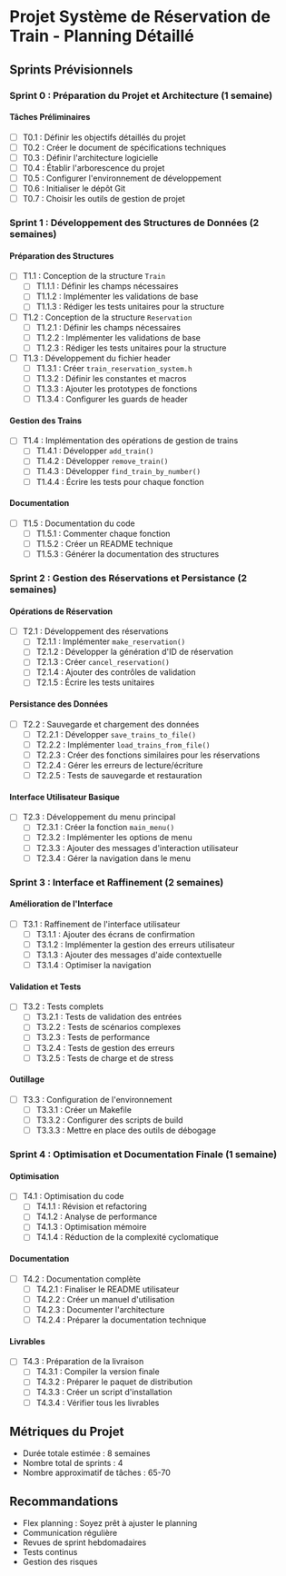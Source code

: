 # Projet Système de Réservation de Train - Planning Détaillé

## Sprints Prévisionnels

### Sprint 0 : Préparation du Projet et Architecture (1 semaine)
#### Tâches Préliminaires
- [ ] T0.1 : Définir les objectifs détaillés du projet
- [ ] T0.2 : Créer le document de spécifications techniques
- [ ] T0.3 : Définir l'architecture logicielle
- [ ] T0.4 : Établir l'arborescence du projet
- [ ] T0.5 : Configurer l'environnement de développement
- [ ] T0.6 : Initialiser le dépôt Git
- [ ] T0.7 : Choisir les outils de gestion de projet

### Sprint 1 : Développement des Structures de Données (2 semaines)
#### Préparation des Structures
- [ ] T1.1 : Conception de la structure `Train`
  - [ ] T1.1.1 : Définir les champs nécessaires
  - [ ] T1.1.2 : Implémenter les validations de base
  - [ ] T1.1.3 : Rédiger les tests unitaires pour la structure

- [ ] T1.2 : Conception de la structure `Reservation`
  - [ ] T1.2.1 : Définir les champs nécessaires
  - [ ] T1.2.2 : Implémenter les validations de base
  - [ ] T1.2.3 : Rédiger les tests unitaires pour la structure

- [ ] T1.3 : Développement du fichier header
  - [ ] T1.3.1 : Créer `train_reservation_system.h`
  - [ ] T1.3.2 : Définir les constantes et macros
  - [ ] T1.3.3 : Ajouter les prototypes de fonctions
  - [ ] T1.3.4 : Configurer les guards de header

#### Gestion des Trains
- [ ] T1.4 : Implémentation des opérations de gestion de trains
  - [ ] T1.4.1 : Développer `add_train()`
  - [ ] T1.4.2 : Développer `remove_train()`
  - [ ] T1.4.3 : Développer `find_train_by_number()`
  - [ ] T1.4.4 : Écrire les tests pour chaque fonction

#### Documentation
- [ ] T1.5 : Documentation du code
  - [ ] T1.5.1 : Commenter chaque fonction
  - [ ] T1.5.2 : Créer un README technique
  - [ ] T1.5.3 : Générer la documentation des structures

### Sprint 2 : Gestion des Réservations et Persistance (2 semaines)
#### Opérations de Réservation
- [ ] T2.1 : Développement des réservations
  - [ ] T2.1.1 : Implémenter `make_reservation()`
  - [ ] T2.1.2 : Développer la génération d'ID de réservation
  - [ ] T2.1.3 : Créer `cancel_reservation()`
  - [ ] T2.1.4 : Ajouter des contrôles de validation
  - [ ] T2.1.5 : Écrire les tests unitaires

#### Persistance des Données
- [ ] T2.2 : Sauvegarde et chargement des données
  - [ ] T2.2.1 : Développer `save_trains_to_file()`
  - [ ] T2.2.2 : Implémenter `load_trains_from_file()`
  - [ ] T2.2.3 : Créer des fonctions similaires pour les réservations
  - [ ] T2.2.4 : Gérer les erreurs de lecture/écriture
  - [ ] T2.2.5 : Tests de sauvegarde et restauration

#### Interface Utilisateur Basique
- [ ] T2.3 : Développement du menu principal
  - [ ] T2.3.1 : Créer la fonction `main_menu()`
  - [ ] T2.3.2 : Implémenter les options de menu
  - [ ] T2.3.3 : Ajouter des messages d'interaction utilisateur
  - [ ] T2.3.4 : Gérer la navigation dans le menu

### Sprint 3 : Interface et Raffinement (2 semaines)
#### Amélioration de l'Interface
- [ ] T3.1 : Raffinement de l'interface utilisateur
  - [ ] T3.1.1 : Ajouter des écrans de confirmation
  - [ ] T3.1.2 : Implémenter la gestion des erreurs utilisateur
  - [ ] T3.1.3 : Ajouter des messages d'aide contextuelle
  - [ ] T3.1.4 : Optimiser la navigation

#### Validation et Tests
- [ ] T3.2 : Tests complets
  - [ ] T3.2.1 : Tests de validation des entrées
  - [ ] T3.2.2 : Tests de scénarios complexes
  - [ ] T3.2.3 : Tests de performance
  - [ ] T3.2.4 : Tests de gestion des erreurs
  - [ ] T3.2.5 : Tests de charge et de stress

#### Outillage
- [ ] T3.3 : Configuration de l'environnement
  - [ ] T3.3.1 : Créer un Makefile
  - [ ] T3.3.2 : Configurer des scripts de build
  - [ ] T3.3.3 : Mettre en place des outils de débogage

### Sprint 4 : Optimisation et Documentation Finale (1 semaine)
#### Optimisation
- [ ] T4.1 : Optimisation du code
  - [ ] T4.1.1 : Révision et refactoring
  - [ ] T4.1.2 : Analyse de performance
  - [ ] T4.1.3 : Optimisation mémoire
  - [ ] T4.1.4 : Réduction de la complexité cyclomatique

#### Documentation
- [ ] T4.2 : Documentation complète
  - [ ] T4.2.1 : Finaliser le README utilisateur
  - [ ] T4.2.2 : Créer un manuel d'utilisation
  - [ ] T4.2.3 : Documenter l'architecture
  - [ ] T4.2.4 : Préparer la documentation technique

#### Livrables
- [ ] T4.3 : Préparation de la livraison
  - [ ] T4.3.1 : Compiler la version finale
  - [ ] T4.3.2 : Préparer le paquet de distribution
  - [ ] T4.3.3 : Créer un script d'installation
  - [ ] T4.3.4 : Vérifier tous les livrables

## Métriques du Projet
- Durée totale estimée : 8 semaines
- Nombre total de sprints : 4
- Nombre approximatif de tâches : 65-70

## Recommandations
- Flex planning : Soyez prêt à ajuster le planning
- Communication régulière
- Revues de sprint hebdomadaires
- Tests continus
- Gestion des risques
